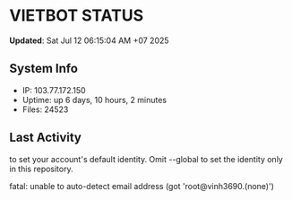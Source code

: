 # VIETBOT STATUS
**Updated**: Sat Jul 12 06:15:04 AM +07 2025

## System Info
- IP: 103.77.172.150
- Uptime: up 6 days, 10 hours, 2 minutes
- Files: 24523

## Last Activity

to set your account's default identity.
Omit --global to set the identity only in this repository.

fatal: unable to auto-detect email address (got 'root@vinh3690.(none)')
